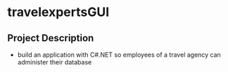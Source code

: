 # travelexpertsGUI

## Project Description
- build an application with C#.NET so employees of a travel agency can administer their database
